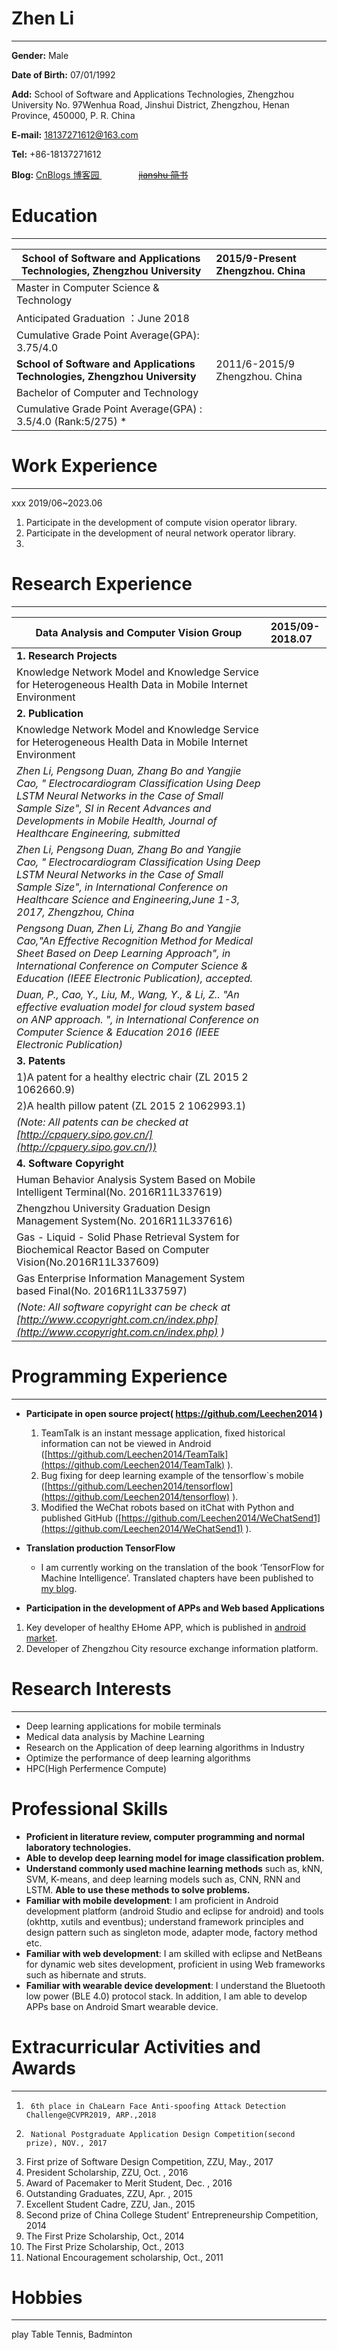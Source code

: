 
# Zhen Li
---

**Gender:** Male

**Date of Birth:** 07/01/1992

**Add:** 
        School of Software and Applications Technologies, Zhengzhou University
	No. 97Wenhua Road, Jinshui District, Zhengzhou, Henan Province,
	450000, P. R. China 

**E-mail:** 18137271612@163.com

**Tel:** 	+86-18137271612

**Blog:**	[CnBlogs 博客园 ](http://www.cnblogs.com/greentomlee/ )
                ~~[jianshu 简书 ](http://www.jianshu.com/u/afc16c889ede)~~

# Education
---

 School of Software and Applications Technologies, Zhengzhou University | 2015/9-Present Zhengzhou. China
 ------------- |:-------------
 Master in Computer Science & Technology | 
 Anticipated Graduation ：June 2018    | 
 Cumulative Grade Point Average(GPA): 3.75/4.0  |
 **School of Software and Applications Technologies, Zhengzhou University**	 | 2011/6-2015/9 Zhengzhou. China
 Bachelor of Computer and Technology  |   	
 Cumulative Grade Point Average(GPA) : 3.5/4.0  (Rank:5/275) *  |  

# Work Experience 
---

 xxx  2019/06~2023.06 
 
1. Participate in the development of compute vision operator library. 
2. Participate in the development of neural network operator library.
3. 


# Research Experience 
---  

| Data Analysis and Computer Vision Group |  2015/09-2018.07 |
------|:----
**1. Research Projects** |    
Knowledge Network Model and Knowledge Service for Heterogeneous Health Data in Mobile Internet Environment |  
**2. Publication** |  
Knowledge Network Model and Knowledge Service for Heterogeneous Health Data in Mobile Internet Environment |  
 *Zhen Li, Pengsong Duan, Zhang Bo and Yangjie Cao, " Electrocardiogram Classification Using Deep LSTM Neural Networks in the Case of Small Sample Size", SI in Recent Advances and Developments in Mobile Health, Journal of Healthcare Engineering, submitted* |
 *Zhen Li, Pengsong Duan, Zhang Bo and Yangjie Cao, " Electrocardiogram Classification Using Deep LSTM Neural Networks in the Case of Small Sample Size", in International Conference on Healthcare Science and Engineering,June 1-3, 2017, Zhengzhou, China* | 
*Pengsong Duan, Zhen Li, Zhang Bo and Yangjie Cao,"An Effective Recognition Method for Medical Sheet Based on Deep Learning Approach", in International Conference on Computer Science & Education (IEEE Electronic Publication), accepted.* | 
*Duan, P., Cao, Y., Liu, M., Wang, Y., & Li, Z.. "An effective evaluation model for cloud system based on ANP approach. ", in International Conference on Computer Science & Education 2016 (IEEE Electronic Publication)* |  
**3. Patents** | 
1)A patent for a healthy electric chair (ZL 2015 2 1062660.9) |  
2)A health pillow patent (ZL 2015 2 1062993.1) | 
*(Note: All patents can be checked at [http://cpquery.sipo.gov.cn/](http://cpquery.sipo.gov.cn/))* | 
**4. Software Copyright** |  
Human Behavior Analysis System Based on Mobile Intelligent Terminal(No. 2016R11L337619) |  
Zhengzhou University Graduation Design Management System(No. 2016R11L337616) |  
Gas - Liquid - Solid Phase Retrieval System for Biochemical Reactor Based on Computer Vision(No.2016R11L337609) |  
Gas Enterprise Information Management System based Final(No. 2016R11L337597) |  
*(Note: All software copyright can be check at [http://www.ccopyright.com.cn/index.php](http://www.ccopyright.com.cn/index.php) )* |


# Programming Experience
---

- **Participate in open source project( https://github.com/Leechen2014 )**
  1.   TeamTalk is an instant message application, fixed historical information can not be viewed in Android ([https://github.com/Leechen2014/TeamTalk](https://github.com/Leechen2014/TeamTalk) ).
  2.   Bug fixing for deep learning example of the tensorflow`s mobile ([https://github.com/Leechen2014/tensorflow](https://github.com/Leechen2014/tensorflow) ).
  3.   Modified the WeChat robots based on itChat with Python and published GitHub ([https://github.com/Leechen2014/WeChatSend1](https://github.com/Leechen2014/WeChatSend1) ).
- **Translation production TensorFlow**

  *  I am currently working on the translation of the book ‘TensorFlow for Machine Intelligence’. Translated chapters have been published to [my blog](http://www.jianshu.com/nb/9303991).

-  **Participation in the development of APPs and Web based Applications**
  1.  Key developer of healthy EHome APP, which is published in [android market](http://sj.qq.com/myapp/detail.htm?apkName=com.zzu.ehome.main.ehome ).
  2.  Developer of Zhengzhou City resource exchange information platform.

# Research Interests
---

- Deep learning applications for mobile terminals
- Medical data analysis by Machine Learning
- Research on the Application of deep learning algorithms in Industry
- Optimize the performance of deep learning algorithms
- HPC(High Perfermence Compute)

# Professional Skills
- **Proficient in literature review, computer programming and normal laboratory technologies.**
- **Able to develop deep learning model for image classification problem.**
- **Understand commonly used machine learning methods** such as, kNN, SVM, K-means, and deep learning models such as, CNN, RNN and LSTM. **Able to use these methods to solve problems.**
- **Familiar with mobile development**: I am proficient in Android development platform (android Studio and eclipse for android) and tools (okhttp, xutils and eventbus); understand framework principles and design pattern such as singleton mode, adapter mode, factory method etc.
- **Familiar with web development**: I am skilled with eclipse and NetBeans for dynamic web sites development, proficient in using Web frameworks such as hibernate and struts.
- **Familiar with wearable device development**: I understand the Bluetooth low power (BLE 4.0) protocol stack. In addition, I am able to develop APPs base on Android Smart wearable device.


# Extracurricular Activities and Awards
---

1.      6th place in ChaLearn Face Anti-spoofing Attack Detection Challenge@CVPR2019, ARP.,2018
2.      National Postgraduate Application Design Competition(second prize), NOV., 2017
3.	First prize of Software Design Competition, ZZU, May., 2017
4.	President Scholarship, ZZU, Oct. , 2016
5.	Award of Pacemaker to Merit Student, Dec. , 2016
6.	Outstanding Graduates, ZZU, Apr. , 2015
7.	Excellent Student Cadre, ZZU, Jan., 2015
8.	Second prize of China College Student' Entrepreneurship Competition, 2014
9.	The First Prize Scholarship, Oct., 2014
10.	The First Prize Scholarship, Oct., 2013
11.	National Encouragement scholarship, Oct., 2011

# Hobbies
---
play Table Tennis, Badminton
